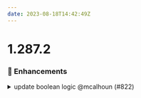```yaml
---
date: 2023-08-18T14:42:49Z
---
```


# 1.287.2

### 🚀 Enhancements

<details>
  <summary>update boolean logic @mcalhoun (#822)</summary>

### what
* Update the GuardDuty component to enable GuardDuty on the root account

### why

The API call to designate organization members now fails with the following if GuardDuty was not already enabled in the organization management (root) account :

```
Error: error designating guardduty administrator account members: [{
│   AccountId: "111111111111,
│   Result: "Operation failed because your organization master must first enable GuardDuty to be added as a member"
│ }]
```


</details>